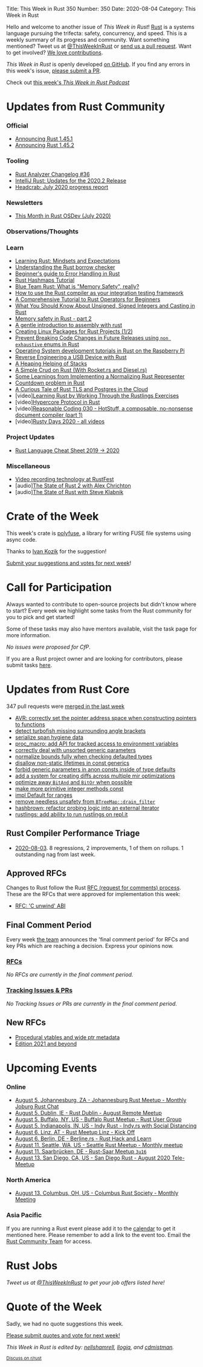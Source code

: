 Title: This Week in Rust 350
Number: 350
Date: 2020-08-04
Category: This Week in Rust

Hello and welcome to another issue of *This Week in Rust*!
[Rust](http://rust-lang.org) is a systems language pursuing the trifecta: safety, concurrency, and speed.
This is a weekly summary of its progress and community.
Want something mentioned? Tweet us at [@ThisWeekInRust](https://twitter.com/ThisWeekInRust) or [send us a pull request](https://github.com/cmr/this-week-in-rust).
Want to get involved? [We love contributions](https://github.com/rust-lang/rust/blob/master/CONTRIBUTING.md).

*This Week in Rust* is openly developed [on GitHub](https://github.com/cmr/this-week-in-rust).
If you find any errors in this week's issue, [please submit a PR](https://github.com/cmr/this-week-in-rust/pulls).

Check out [this week's *This Week in Rust Podcast*](https://rustacean-station.org/episode/024-twir-349/)

# Updates from Rust Community

### Official
* [Announcing Rust 1.45.1](https://blog.rust-lang.org/2020/07/30/Rust-1.45.1.html)
* [Announcing Rust 1.45.2](https://blog.rust-lang.org/2020/08/03/Rust-1.45.2.html)

### Tooling
* [Rust Analyzer Changelog #36](https://www.reddit.com/r/rust/comments/i2wic3/rustanalyzer_changelog_36/)
* [IntelliJ Rust: Updates for the 2020.2 Release](https://blog.jetbrains.com/clion/2020/08/intellij-rust-updates-for-the-2020-2-release/)
* [Headcrab: July 2020 progress report](https://headcrab.rs/2020/07/31/july-update.html)

### Newsletters
* [This Month in Rust OSDev (July 2020)](https://rust-osdev.com/this-month/2020-07/)

### Observations/Thoughts

### Learn
* [Learning Rust: Mindsets and Expectations](https://ferrous-systems.com/blog/mindsets-and-expectations/)
* [Understanding the Rust borrow checker](https://blog.logrocket.com/introducing-the-rust-borrow-checker/)
* [Beginner's guide to Error Handling in Rust](http://www.sheshbabu.com/posts/rust-error-handling/)
* [Rust Hashmaps Tutorial](https://frogtok.com/very-simple-guide-to-rust-hashmaps/)
* [Blue Team Rust: What is "Memory Safety", really?](https://tiemoko.com/blog/blue-team-rust/)
* [How to use the Rust compiler as your integration testing framework](https://blog.logrocket.com/using-the-rust-compiler-as-your-integration-testing-framework/)
* [A Comprehensive Tutorial to Rust Operators for Beginners](https://towardsdatascience.com/a-comprehensive-tutorial-to-rust-operators-for-beginners-11554b2c64d4)
* [What You Should Know About Unsigned, Signed Integers and Casting in Rust](https://towardsdatascience.com/unsinged-signed-integers-and-casting-in-rust-9a847bfc398f)
* [Memory safety in Rust - part 2](https://hashrust.com/blog/memory-safety-in-rust-part-2/)
* [A gentle introduction to assembly with rust](https://lfn3.net/2020/08/03/a-gentle-intro-to-assembly-with-rust/)
* [Creating Linux Packages for Rust Projects (1/2)](https://ebbflow.io/blog/vending-linux-1)
* [Prevent Breaking Code Changes in Future Releases using `non exhaustive` enums in Rust](https://blog.knoldus.com/prevent-breaking-code-changes-in-future-releases-using-non-exhaustive-enums-in-rust/)
* [Operating System development tutorials in Rust on the Raspberry Pi](https://github.com/rust-embedded/rust-raspberrypi-OS-tutorials#operating-system-development-tutorials-in-rust-on-the-raspberry-pi)
* [Reverse Engineering a USB Device with Rust](https://gill.net.in/posts/reverse-engineering-a-usb-device-with-rust/)
* [A Heaping Helping of Stacks](https://deislabs.io/posts/a-heaping-helping-of-stacks/)
* [A Simple Crud on Rust (With Rocket.rs and Diesel.rs)](https://medium.com/swlh/a-simple-crud-on-rust-with-rocket-rs-and-diesel-rs-e885672cb23d)
* [Some Learnings from Implementing a Normalizing Rust Representer](https://seanchen1991.github.io/posts/rust-representer/)
* [Countdown problem in Rust](https://amitdev.github.io/posts/2020-07-27-countdown-rust/)
* [A Curious Tale of Rust TLS and Postgres in the Cloud](https://dev.to/pnehrer/a-curious-tale-of-rust-tls-and-postgres-in-the-cloud-434k)
* [video][Learning Rust by Working Through the Rustlings Exercises](https://egghead.io/playlists/learning-rust-by-solving-the-rustlings-exercises-a722)
* [video][Hypercore Protocol in Rust](https://www.youtube.com/watch?v=2JCblJf9hFg&list=PL7sG5SCUNyeYx8wnfMOUpsh7rM_g0w_cu)
* [video][Reasonable Coding 030 - HotStuff, a composable, no-nonsense document compiler (part 1)](https://www.youtube.com/watch?v=kURv5ZbkEss)
* [video][Rusty Days 2020 - all videos](https://www.youtube.com/playlist?list=PLf3u8NhoEikhTC5radGrmmqdkOK-xMDoZ)

### Project Updates

* [Rust Language Cheat Sheet 2019 -> 2020](https://github.com/ralfbiedert/cheats.rs/issues/100)

### Miscellaneous

* [Video recording technology at RustFest](https://estada.ch/2020/7/30/video-recording-technology-at-rustfest/)
* [audio][The State of Rust 2 with Alex Chrichton](https://anchor.fm/the-virtual-world/episodes/Ep-7--The-State-of-Rust-2-with-Alex-Crichton-ehjpsq)
* [audio][The State of Rust with Steve Klabnik](https://anchor.fm/the-virtual-world/episodes/Ep-6--The-State-of-Rust-with-Steve-Klabnik-ehf8mk)

# Crate of the Week

This week's crate is [polyfuse](https://github.com/ubnt-intrepid/polyfuse), a library for writing FUSE file systems using async code.

Thanks to [Ivan Kozik](https://users.rust-lang.org/t/crate-of-the-week/2704/795) for the suggestion!

[Submit your suggestions and votes for next week][submit_crate]!

[submit_crate]: https://users.rust-lang.org/t/crate-of-the-week/2704

# Call for Participation

Always wanted to contribute to open-source projects but didn't know where to start?
Every week we highlight some tasks from the Rust community for you to pick and get started!

Some of these tasks may also have mentors available, visit the task page for more information.

*No issues were proposed for CfP*.

If you are a Rust project owner and are looking for contributors, please submit tasks [here][guidelines].

[guidelines]: https://users.rust-lang.org/t/twir-call-for-participation/4821

# Updates from Rust Core

347 pull requests were [merged in the last week][merged]

[merged]: https://github.com/search?q=is%3Apr+org%3Arust-lang+is%3Amerged+merged%3A2020-07-20..2020-07-27

* [AVR: correctly set the pointer address space when constructing pointers to functions](https://github.com/rust-lang/rust/pull/73270)
* [detect turbofish missing surrounding angle brackets](https://github.com/rust-lang/rust/pull/74687)
* [serialize span hygiene data](https://github.com/rust-lang/rust/pull/72121)
* [proc_macro: add API for tracked access to environment variables](https://github.com/rust-lang/rust/pull/74653)
* [correctly deal with unsorted generic parameters](https://github.com/rust-lang/rust/pull/74676)
* [normalize bounds fully when checking defaulted types](https://github.com/rust-lang/rust/pull/74670)
* [disallow non-static lifetimes in const generics](https://github.com/rust-lang/rust/pull/74051)
* [forbid generic parameters in anon consts inside of type defaults](https://github.com/rust-lang/rust/pull/74487)
* [add a system for creating diffs across multiple mir optimizations](https://github.com/rust-lang/rust/pull/74715)
* [optimize away `BitAnd` and `BitOr` when possible](https://github.com/rust-lang/rust/pull/74491)
* [make more primitive integer methods const](https://github.com/rust-lang/rust/pull/73858)
* [impl Default for ranges](https://github.com/rust-lang/rust/pull/73197)
* [remove needless unsafety from `BTreeMap::drain_filter`](https://github.com/rust-lang/rust/pull/74677)
* [hashbrown: refactor probing logic into an external iterator](https://github.com/rust-lang/hashbrown/pull/181)
* [rustlings: add ability to run rustlings on repl.it](https://github.com/rust-lang/rustlings/pull/471)

## Rust Compiler Performance Triage

* [2020-08-03](https://github.com/rust-lang/rustc-perf/blob/master/triage/2020-08-03.md).
  8 regressions, 2 improvements, 1 of them on rollups. 1 outstanding nag from last week.

## Approved RFCs

Changes to Rust follow the Rust [RFC (request for comments) process](https://github.com/rust-lang/rfcs#rust-rfcs). These
are the RFCs that were approved for implementation this week:

* [RFC: 'C unwind' ABI](https://github.com/rust-lang/rfcs/pull/2945)

## Final Comment Period

Every week [the team](https://www.rust-lang.org/team.html) announces the
'final comment period' for RFCs and key PRs which are reaching a
decision. Express your opinions now.

### [RFCs](https://github.com/rust-lang/rfcs/labels/final-comment-period)

*No RFCs are currently in the final comment period.*

### [Tracking Issues & PRs](https://github.com/rust-lang/rust/labels/final-comment-period)

*No Tracking Issues or PRs are currently in the final comment period.*

## New RFCs

* [Procedural vtables and wide ptr metadata](https://github.com/rust-lang/rfcs/pull/2967)
* [Edition 2021 and beyond](https://github.com/rust-lang/rfcs/pull/2966)

# Upcoming Events

### Online
* [August 5. Johannesburg, ZA - Johannesburg Rust Meetup - Monthly Joburg Rust Chat](https://www.meetup.com/Johannesburg-Rust-Meetup/events/271875886/)
* [August 5. Dublin, IE - Rust Dublin - August Remote Meetup](https://www.meetup.com/Rust-Dublin/events/272162980/)
* [August 5. Buffalo, NY, US - Buffalo Rust Meetup - Rust User Group](https://www.meetup.com/Buffalo-Rust-Meetup/events/271511557/)
* [August 5. Indianapolis, IN, US - Indy Rust - Indy.rs with Social Distancing](https://www.meetup.com/indyrs/events/jhfstrybclbhb/)
* [August 6. Linz, AT - Rust Meetup Linz - Kick Off](https://www.meetup.com/de-DE/Rust-Linz/events/271857182/)
* [August 6. Berlin, DE - Berline.rs - Rust Hack and Learn](https://www.meetup.com/opentechschool-berlin/events/txcprrybclbjb/)
* [August 11. Seattle, WA, US - Seattle Rust Meetup - Monthly meetup](https://www.meetup.com/Seattle-Rust-Meetup/events/gskksrybclbpb/)
* [August 11. Saarbrücken, DE - Rust-Saar Meetup `3u16`](https://www.meetup.com/Rust-Saar/events/272044845/)
* [August 13. San Diego, CA, US - San Diego Rust - August 2020 Tele-Meetup](https://www.meetup.com/San-Diego-Rust/events/272060817/)

### North America
* [August 13. Columbus, OH, US - Columbus Rust Society - Monthly Meeting](https://www.meetup.com/columbus-rs/events/dpkhgrybclbrb/)

### Asia Pacific

If you are running a Rust event please add it to the [calendar] to get
it mentioned here. Please remember to add a link to the event too.
Email the [Rust Community Team][community] for access.

[calendar]: https://www.google.com/calendar/embed?src=apd9vmbc22egenmtu5l6c5jbfc%40group.calendar.google.com
[community]: mailto:community-team@rust-lang.org

# Rust Jobs

*Tweet us at [@ThisWeekInRust](https://twitter.com/ThisWeekInRust) to get your job offers listed here!*

# Quote of the Week

Sadly, we had no quote suggestions this week.

[Please submit quotes and vote for next week!](https://users.rust-lang.org/t/twir-quote-of-the-week/328)

*This Week in Rust is edited by: [nellshamrell](https://github.com/nellshamrell), [llogiq](https://github.com/llogiq), and [cdmistman](https://github.com/cdmistman).*

<small>[Discuss on r/rust](https://www.reddit.com/r/rust/comments/i094wo/this_week_in_rust_349/)</small>
